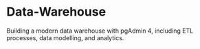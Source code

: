 # Data-Warehouse
Building a modern data warehouse with pgAdmin 4, including ETL processes, data modelling, and analytics.

